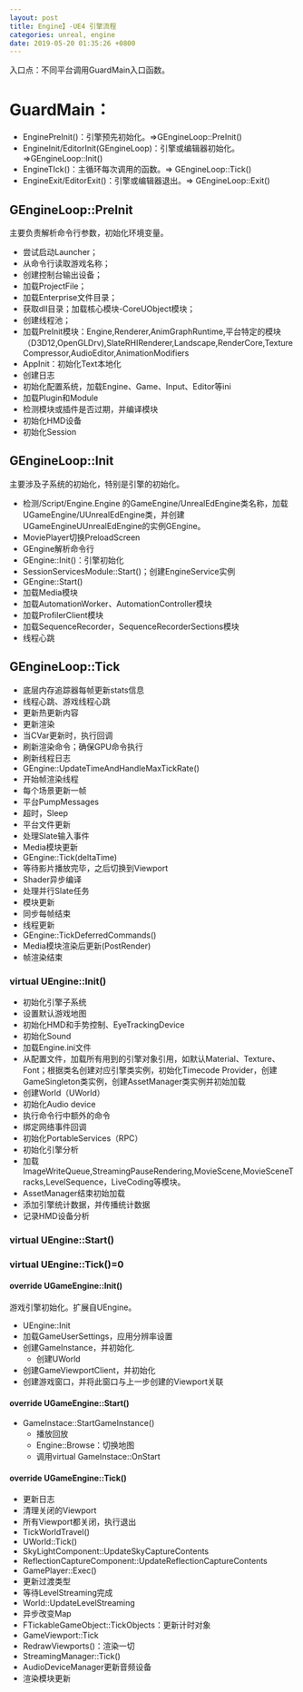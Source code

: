 ```yaml
---
layout: post
title: Engine】-UE4 引擎流程
categories: unreal, engine
date: 2019-05-20 01:35:26 +0800
---
```


入口点：不同平台调用GuardMain入口函数。

# GuardMain：

- EnginePreInit()：引擎预先初始化。=>GEngineLoop::PreInit()
- EngineInit/EditorInit(GEngineLoop)：引擎或编辑器初始化。=>GEngineLoop::Init()
- EngineTIck()：主循环每次调用的函数。=> GEngineLoop::Tick()
- EngineExit/EditorExit()：引擎或编辑器退出。=> GEngineLoop::Exit()

## GEngineLoop::PreInit

主要负责解析命令行参数，初始化环境变量。

- 尝试启动Launcher；
- 从命令行读取游戏名称；
- 创建控制台输出设备；
- 加载ProjectFile；
- 加载Enterprise文件目录；
- 获取dll目录；加载核心模块-CoreUObject模块；
- 创建线程池；
- 加载PreInit模块：Engine,Renderer,AnimGraphRuntime,平台特定的模块（D3D12,OpenGLDrv),SlateRHIRenderer,Landscape,RenderCore,TextureCompressor,AudioEditor,AnimationModifiers
- AppInit：初始化Text本地化
- 创建日志
- 初始化配置系统，加载Engine、Game、Input、Editor等ini
- 加载Plugin和Module
- 检测模块或插件是否过期，并编译模块
- 初始化HMD设备
- 初始化Session

## GEngineLoop::Init

主要涉及子系统的初始化，特别是引擎的初始化。

- 检测/Script/Engine.Engine 的GameEngine/UnrealEdEngine类名称，加载UGameEngine/UUnrealEdEngine类，并创建UGameEngineUUnrealEdEngine的实例GEngine。
- MoviePlayer切换PreloadScreen
- GEngine解析命令行
- GEngine::Init()：引擎初始化
- SessionServicesModule::Start()；创建EngineService实例
- GEngine::Start()
- 加载Media模块
- 加载AutomationWorker、AutomationController模块
- 加载ProfilerClient模块
- 加载SequenceRecorder，SequenceRecorderSections模块
- 线程心跳

## GEngineLoop::Tick

- 底层内存追踪器每帧更新stats信息
- 线程心跳、游戏线程心跳
- 更新热更新内容
- 更新渲染
- 当CVar更新时，执行回调
- 刷新渲染命令；确保GPU命令执行
- 刷新线程日志
- GEngine::UpdateTimeAndHandleMaxTickRate()
- 开始帧渲染线程
- 每个场景更新一帧
- 平台PumpMessages
- 超时，Sleep
- 平台文件更新
- 处理Slate输入事件
- Media模块更新
- GEngine::Tick(deltaTime)
- 等待影片播放完毕，之后切换到Viewport
- Shader异步编译
- 处理并行Slate任务
- 模块更新
- 同步每帧结束
- 线程更新
- GEngine::TickDeferredCommands()
- Media模块渲染后更新(PostRender)
- 帧渲染结束



### virtual UEngine::Init()

- 初始化引擎子系统
- 设置默认游戏地图
- 初始化HMD和手势控制、EyeTrackingDevice
- 初始化Sound
- 加载Engine.ini文件
- 从配置文件，加载所有用到的引擎对象引用，如默认Material、Texture、Font；根据类名创建对应引擎类实例，初始化Timecode Provider，创建GameSingleton类实例，创建AssetManager类实例并初始加载
- 创建World（UWorld）
- 初始化Audio device
- 执行命令行中额外的命令
- 绑定网络事件回调
- 初始化PortableServices（RPC）
- 初始化引擎分析
- 加载ImageWriteQueue,StreamingPauseRendering,MovieScene,MovieSceneTracks,LevelSequence，LiveCoding等模块。
- AssetManager结束初始加载
- 添加引擎统计数据，并传播统计数据
- 记录HMD设备分析

### virtual UEngine::Start()

### virtual UEngine::Tick()=0



#### override UGameEngine::Init()

游戏引擎初始化。扩展自UEngine。

- UEngine::Init
- 加载GameUserSettings，应用分辨率设置
- 创建GameInstance，并初始化.
  - 创建UWorld
- 创建GameViewportClient，并初始化
- 创建游戏窗口，并将此窗口与上一步创建的Viewport关联

#### override UGameEngine::Start()

- GameInstace::StartGameInstance()
  - 播放回放
  - Engine::Browse：切换地图
  - 调用virtual GameInstace::OnStart

#### override UGameEngine::Tick()

- 更新日志
- 清理关闭的Viewport
- 所有Viewport都关闭，执行退出
- TickWorldTravel()
- UWorld::Tick()
- SkyLightComponent::UpdateSkyCaptureContents
- ReflectionCaptureComponent::UpdateReflectionCaptureContents
- GamePlayer::Exec()
- 更新过渡类型
- 等待LevelStreaming完成
- World::UpdateLevelStreaming
- 异步改变Map
- FTickableGameObject::TickObjects：更新计时对象
- GameViewport::Tick
- RedrawViewports()：渲染一切
- StreamingManager::Tick()
- AudioDeviceManager更新音频设备
- 渲染模块更新

